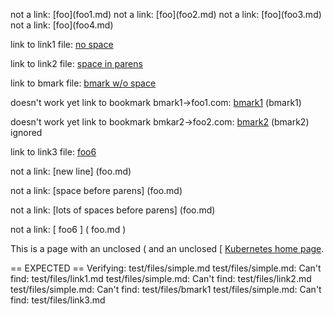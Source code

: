 not a link: \[foo\](foo1.md)
not a link: \[foo\]\(foo2.md\)
not a link: [foo\]\(foo3.md\)
not a link: \[foo]\(foo4.md\)

link to link1 file: [no space](link1.md)

link to link2 file: [space in parens]( link2.md )

link to bmark file: [bmark w/o space](bmark1)

doesn't work yet
link to bookmark bmark1->foo1.com: [bmark1] (bmark1)

doesn't work yet
link to bookmark bmkar2->foo2.com: [bmark2]
(bmark2)    ignored

link to link3 file: [
foo6
](
link3.md
)

not a link: [new line]
(foo.md)

not a link: [space before parens] (foo.md)

not a link: [lots of spaces before parens]      (foo.md)

not a link: [
foo6
]
(
foo.md
)

This is a page with an unclosed ( and an unclosed [
[Kubernetes home page](https://kubernetes.io/).

[bmark1]: http://foo1.com
[bmark2]:http://foo2.com

== EXPECTED ==
Verifying: test/files/simple.md
test/files/simple.md: Can't find: test/files/link1.md
test/files/simple.md: Can't find: test/files/link2.md
test/files/simple.md: Can't find: test/files/bmark1
test/files/simple.md: Can't find: test/files/link3.md
